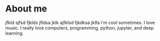# About me

jfkld sjfsd fjklds jfldsa jklk ajfklsd fjkdksa jklfa i'm cool sometimes. I love music. I really love computers, programming, python, jupyter, and deep learning.